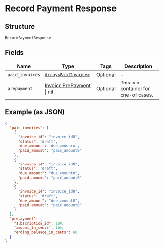 
# Record Payment Response

## Structure

`RecordPaymentResponse`

## Fields

| Name | Type | Tags | Description |
|  --- | --- | --- | --- |
| `paid_invoices` | [`Array<PaidInvoice>`](../../doc/models/paid-invoice.md) | Optional | - |
| `prepayment` | [Invoice PrePayment](../../doc/models/invoice-pre-payment.md) \| nil | Optional | This is a container for one-of cases. |

## Example (as JSON)

```json
{
  "paid_invoices": [
    {
      "invoice_id": "invoice_id8",
      "status": "draft",
      "due_amount": "due_amount0",
      "paid_amount": "paid_amount0"
    },
    {
      "invoice_id": "invoice_id8",
      "status": "draft",
      "due_amount": "due_amount0",
      "paid_amount": "paid_amount0"
    },
    {
      "invoice_id": "invoice_id8",
      "status": "draft",
      "due_amount": "due_amount0",
      "paid_amount": "paid_amount0"
    }
  ],
  "prepayment": {
    "subscription_id": 180,
    "amount_in_cents": 100,
    "ending_balance_in_cents": 60
  }
}
```

